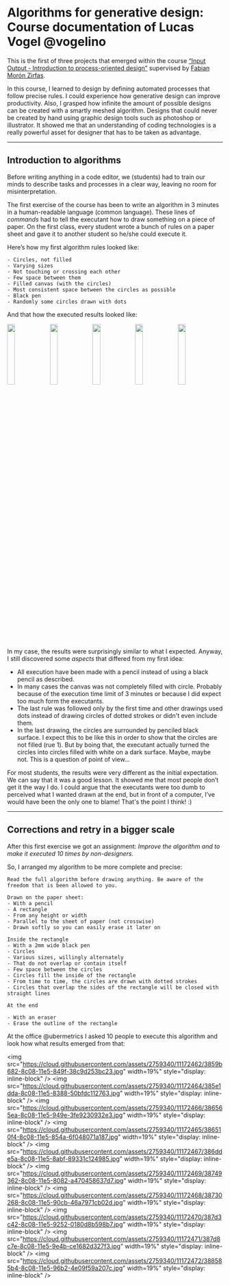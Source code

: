 # Algorithms for generative design: Course documentation of Lucas Vogel @vogelino

This is the first of three projects that emerged within the course [“Input Output - Introduction to process-oriented design”]( https://fhp.incom.org/workspace/6176) supervised by [Fabian Morón Zirfas]( http://fabianmoronzirfas.me/).

In this course, I learned to design by defining automated processes that follow precise rules. I could experience how generative design can improve productivity. Also, I grasped how infinite the amount of possible designs can be created with a smartly meshed algorithm. Designs that could never be created by hand using graphic design tools such as photoshop or illustrator. It showed me that an understanding of coding technologies is a really powerful asset for designer that has to be taken as advantage.

---

## Introduction to algorithms

Before writing anything in a code editor, we (students) had to train our minds to describe tasks and processes in a clear way, leaving no room for misinterpretation.

The first exercise of the course has been to write an algorithm in 3 minutes in a human-readable language (common language). These lines of _commands_ had to tell the executant how to draw something on a piece of paper. On the first class, every student wrote a bunch of rules on a paper sheet and gave it to another student so he/she could execute it.

Here’s how my first algorithm rules looked like:
```
- Circles, not filled
- Varying sizes
- Not touching or crossing each other
- Few space between them
- Filled canvas (with the circles)
- Most consistent space between the circles as possible
- Black pen
- Randomly some circles drawn with dots
```

And that how the executed results looked like:

<img src="https://cloud.githubusercontent.com/assets/2759340/11172458/38451db2-8c08-11e5-82db-7da10b04136d.jpg" width="19%" style="display: inline-block;" />
<img src="https://cloud.githubusercontent.com/assets/2759340/11172459/3849209c-8c08-11e5-9c10-c23d6c562707.jpg" width="19%" style="display: inline-block;" />
<img src="https://cloud.githubusercontent.com/assets/2759340/11172460/384ac5f0-8c08-11e5-8db5-c92f1633907a.jpg" width="19%" style="display: inline-block;" />
<img src="https://cloud.githubusercontent.com/assets/2759340/11172461/384d31a0-8c08-11e5-93df-ea8e9a9f4176.jpg" width="19%" style="display: inline-block;" />
<img src="https://cloud.githubusercontent.com/assets/2759340/11172463/385b821e-8c08-11e5-9137-8175c5409e05.jpg" width="19%" style="display: inline-block;" />

In my case, the results were surprisingly similar to what I expected. Anyway, I still discovered some _aspects_ that differed from my first idea:
- All execution have been made with a pencil instead of using a black pencil as described.
- In many cases the canvas was not completely filled with circle. Probably because of the execution time limit of 3 minutes or because I did expect too much form the executants.
- The last rule was followed only by the first time and other drawings used dots instead of drawing circles of dotted strokes or didn't even include them.
- In the last drawing, the circles are surrounded by penciled black surface. I expect this to be like this in order to show that the circles are not filled (rue 1). But by boing that, the executant actually turned the circles into circles filled with white on a dark surface. Maybe, maybe not. This is a question of point of view...

For most students, the results were very different as the initial expectation. We can say that it was a good lesson. It showed me that most people don’t get it the way I do. I could argue that the executants were too dumb to perceived what I wanted drawn at the end, but in front of a computer, I’ve would have been the only one to blame! That's the point I think! :)

---

## Corrections and retry in a bigger scale
After this first exercise we got an assignment: _Improve the algorithm and to make it executed 10 times by non-designers._

So, I arranged my algorithm to be more complete and precise:
```
Read the full algorithm before drawing anything. Be aware of the freedom that is been allowed to you.

Drawn on the paper sheet:
- With a pencil
- A rectangle
- From any height or width
- Parallel to the sheet of paper (not crosswise)
- Drawn softly so you can easily erase it later on

Inside the rectangle
- With a 2mm wide black pen
- Circles
- Various sizes, willingly alternately
- That do not overlap or contain itself
- Few space between the circles
- Circles fill the inside of the rectangle
- From time to time, the circles are drawn with dotted strokes
- Circles that overlap the sides of the rectangle will be closed with straight lines

At the end

- With an eraser
- Erase the outline of the rectangle
```

At the office @ubermetrics I asked 10 people to execute this algorithm and look how what results emerged from that:

<img src="https://cloud.githubusercontent.com/assets/2759340/11172462/3859b682-8c08-11e5-849f-38c9d253bc23.jpg" width=19%" style="display: inline-block" />
<img src="https://cloud.githubusercontent.com/assets/2759340/11172464/385e1dda-8c08-11e5-8388-50bfdc112763.jpg" width=19%" style="display: inline-block" />
<img src="https://cloud.githubusercontent.com/assets/2759340/11172466/386565ea-8c08-11e5-949e-3fe9230932e3.jpg" width=19%" style="display: inline-block" />
<img src="https://cloud.githubusercontent.com/assets/2759340/11172465/386510f4-8c08-11e5-854a-6f048071a187.jpg" width=19%" style="display: inline-block" />
<img src="https://cloud.githubusercontent.com/assets/2759340/11172467/386dde5a-8c08-11e5-8abf-89331c124985.jpg" width=19%" style="display: inline-block" />
<img src="https://cloud.githubusercontent.com/assets/2759340/11172469/38749362-8c08-11e5-8082-a470458637d7.jpg" width=19%" style="display: inline-block" />
<img src="https://cloud.githubusercontent.com/assets/2759340/11172468/38730268-8c08-11e5-90cb-46a7971cb02d.jpg" width=19%" style="display: inline-block" />
<img src="https://cloud.githubusercontent.com/assets/2759340/11172470/387d3c42-8c08-11e5-9252-0180d8b598b7.jpg" width=19%" style="display: inline-block" />
<img src="https://cloud.githubusercontent.com/assets/2759340/11172471/387d8c7e-8c08-11e5-9e4b-ce1682d327f3.jpg" width=19%" style="display: inline-block" />
<img src="https://cloud.githubusercontent.com/assets/2759340/11172472/388585b4-8c08-11e5-96b2-4e09f59a207c.jpg" width=19%" style="display: inline-block" />
